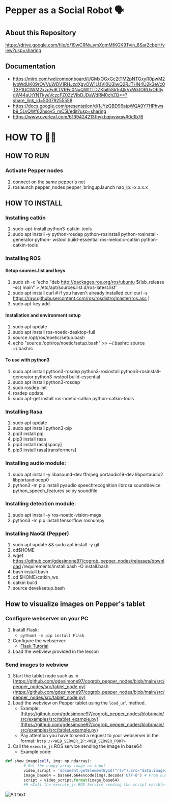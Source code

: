 # Pepper as a Social Robot 🗣️

## About this Repository
https://drive.google.com/file/d/19wCRNv_ymXgmMfKGK9Tvin_8Sar2cbpH/view?usp=sharing


## Documentation
- https://miro.com/welcomeonboard/UGMxOGxGc2tTM2pNTGxyR0pwM2lvbWdUK09rOVVuWDV1RHJzdXgvOW1LUVl0U3IwQ2RJTHN4U2k3eVc0T3F1UCtWM2xzdFdKTVRFc0NuQWt1TDZKbjI5Sk1nQkVxWktORUxORlIydW44aUtYNTkyeVczcFZ0ZzVIbDJDaWdRM0chZQ==?share_link_id=50079255558
- https://docs.google.com/presentation/d/1JYzQBD96atpWQA0Y7HPhwsb9_5LvQWf62hsoy5_mC5I/edit?usp=sharing
- https://www.overleaf.com/6169424213fhykbqjpvwqw#0c1b76




# HOW TO 🧑‍🏫

## HOW TO RUN
### Activate Pepper nodes
1. connect on the same pepper's net
2. roslaunch pepper_nodes pepper_bringup.launch nao_ip:=x.x.x.x


## HOW TO INSTALL
### Installing catkin
1. sudo-apt-install python3-catkin-tools
2. sudo apt install -y python-rosdep python-rosinstall python-rosinstall-generator python-
wstool build-essential ros-melodic-catkin python-catkin-tools

### Installing ROS
#### Setup sources.list and keys
1. sudo sh -c 'echo "deb http://packages.ros.org/ros/ubuntu $(lsb_release -sc) main" > /etc/apt/sources.list.d/ros-latest.list'
2. sudo apt install curl # if you haven't already installed curl curl -s https://raw.githubusercontent.com/ros/rosdistro/master/ros.asc |
3. sudo apt-key add -
#### Installation and environment setup
1. sudo apt update
2. sudo apt install ros-noetic-desktop-full
3. source /opt/ros/noetic/setup.bash
4. echo "source /opt/ros/noetic/setup.bash" >> ~/.bashrc source ~/.bashrc
#### To use with python3
1. sudo apt install python3-rosdep python3-rosinstall python3-rosinstall-generator python3-wstool build-essential
2. sudo apt install python3-rosdep
3. sudo rosdep init
4. rosdep update
5. sudo apt-get install ros-noetic-catkin python-catkin-tools

### Installing Rasa 
1. sudo apt update
2. sudo apt install python3-pip
3. pip3 install pip
4. pip3 install rasa
5. pip3 install rasa\[spacy\]
6. pip3 install rasa\[transformers\]

### Installing audio module: 
1. sudo apt install -y libasound-dev ffmpeg portaudio19-dev libportaudio2 libportaudiocpp0
2. python3 -m pip install pyaudio speechrecognition librosa sounddevice python_speech_features scipy soundfile

### Installing detection module:
1. sudo apt install -y ros-noetic-vision-msgs
2. python3 -m pip install tensorflow rosnumpy


### Installing NaoQi (Pepper)
1. sudo apt update && sudo apt install -y git
2. cd$HOME
3. wget https://github.com/gdesimone97/cogrob_pepper_nodes/releases/download
/requirements/install.bash -O install.bash
4. bash install.bash
5. cd $HOME/catkin_ws
6. catkin build
7. source devel/setup.bash



## How to visualize images on Pepper's tablet

### Configure webserver on your PC
1. Install Flask:
    - `python3 -m pip install Flask`
2. Configure the webserver:
    - [Flask Tutorial](https://flask.palletsprojects.com/en/stable/tutorial/layout/)
3. Load the webview provided in the lesson

### Send images to webview

1. Start the tablet node such as in [https://github.com/gdesimone97/cogrob_pepper_nodes/blob/main/src/pepper_nodes/src/tablet_node.py](https://github.com/gdesimone97/cogrob_pepper_nodes/blob/main/src/pepper_nodes/src/tablet_node.py)
2. Load the webview on Pepper tablet using the `load_url` method.
    - Example: [https://github.com/gdesimone97/cogrob_pepper_nodes/blob/main/src/examples/src/tablet_example.py](https://github.com/gdesimone97/cogrob_pepper_nodes/blob/main/src/examples/src/tablet_example.py)
    - Pay attention you have to send a request to your webserver in the format: `http://<WEB_SERVER_IP:<WEB_SERVER_PORT>`
3. Call the `execute_js` ROS service sending the image in base64
    - Example code:

```python
def show_image(self, img: np.ndarray):
        # Get the numpy array image as input
        video_script = 'document.getElementById("rtv").src="data:image/png;base64, {}";'
        image_base64 = base64.b64encode(img).decode('UTF-8') # From numpy array to base64 string
        script = video_script.format(image_base64)
        ## <Call the execute_js ROS Service sending the script varible defined above>
```


![Alt text](https://corporate-internal-prod.aldebaran.com/themes/custom/softbank/images/360/pepper.png)

